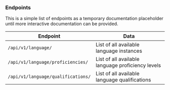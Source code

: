 ### Endpoints

This is a simple list of endpoints as a temporary documentation placeholder until more interactive documentation can be provided.

| Endpoint | Data |
| -------- | ---- |
| `/api/v1/language/` | List of all available language instances |
| `/api/v1/language/proficiencies/` | List of all available language proficiency levels |
| `/api/v1/language/qualifications/` | List of all available language qualifications |
